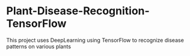 # Plant-Disease-Recognition-TensorFlow
This project uses DeepLearning using TensorFlow to recognize disease patterns on various plants
